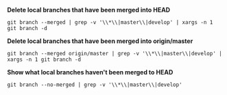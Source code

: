 **Delete local branches that have been merged into HEAD**

    git branch --merged | grep -v '\\*\\|master\\|develop' | xargs -n 1 git branch -d
    
**Delete local branches that have been merged into origin/master**

    git branch --merged origin/master | grep -v '\\*\\|master\\|develop' | xargs -n 1 git branch -d
    
**Show what local branches haven't been merged to HEAD**

    git branch --no-merged | grep -v '\\*\\|master\\|develop'
